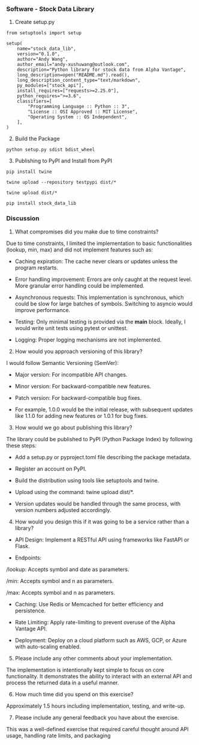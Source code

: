 ### Software - Stock Data Library


1. Create setup.py

```
from setuptools import setup

setup(
    name="stock_data_lib",
    version="0.1.0",
    author="Andy Wang",
    author_email="andy-xushuwang@outlook.com",
    description="Python library for stock data from Alpha Vantage",
    long_description=open("README.md").read(),
    long_description_content_type="text/markdown",
    py_modules=["stock_api"],
    install_requires=["requests>=2.25.0"],
    python_requires=">=3.6",
    classifiers=[
        "Programming Language :: Python :: 3",
        "License :: OSI Approved :: MIT License",
        "Operating System :: OS Independent",
    ],
)

```


2. Build the Package

```
python setup.py sdist bdist_wheel
```

3. Publishing to PyPI and Install from PyPI

```
pip install twine

twine upload --repository testpypi dist/*

twine upload dist/*

pip install stock_data_lib

```



### Discussion

1. What compromises did you make due to time constraints?

Due to time constraints, I limited the implementation to basic functionalities (lookup, min, max) and did not implement features such as:

- Caching expiration: The cache never clears or updates unless the program restarts.

- Error handling improvement: Errors are only caught at the request level. More granular error handling could be implemented.

- Asynchronous requests: This implementation is synchronous, which could be slow for large batches of symbols. Switching to asyncio would improve performance.

- Testing: Only minimal testing is provided via the __main__ block. Ideally, I would write unit tests using pytest or unittest.

- Logging: Proper logging mechanisms are not implemented.

2. How would you approach versioning of this library?

I would follow Semantic Versioning (SemVer):

- Major version: For incompatible API changes.

- Minor version: For backward-compatible new features.

- Patch version: For backward-compatible bug fixes.

- For example, 1.0.0 would be the initial release, with subsequent updates like 1.1.0 for adding new features or 1.0.1 for bug fixes.

3. How would we go about publishing this library?

The library could be published to PyPI (Python Package Index) by following these steps:

- Add a setup.py or pyproject.toml file describing the package metadata.

- Register an account on PyPI.

- Build the distribution using tools like setuptools and twine.

- Upload using the command: twine upload dist/*.

- Version updates would be handled through the same process, with version numbers adjusted accordingly.

4. How would you design this if it was going to be a service rather than a library?

- API Design: Implement a RESTful API using frameworks like FastAPI or Flask.

- Endpoints:

/lookup: Accepts symbol and date as parameters.

/min: Accepts symbol and n as parameters.

/max: Accepts symbol and n as parameters.

- Caching: Use Redis or Memcached for better efficiency and persistence.

- Rate Limiting: Apply rate-limiting to prevent overuse of the Alpha Vantage API.

- Deployment: Deploy on a cloud platform such as AWS, GCP, or Azure with auto-scaling enabled.

5. Please include any other comments about your implementation.

The implementation is intentionally kept simple to focus on core functionality. It demonstrates the ability to interact with an external API and process the returned data in a useful manner.

6. How much time did you spend on this exercise?

Approximately 1.5 hours including implementation, testing, and write-up.

7. Please include any general feedback you have about the exercise.

This was a well-defined exercise that required careful thought around API usage, handling rate limits, and packaging 

